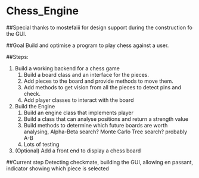 # Chess_Engine

##Special thanks to mostefaiii for design support during the construction fo the GUI. 

##Goal
Build and optimise a program to play chess against a user.

##Steps:
1. Build a working backend for a chess game
   1. Build a board class and an interface for the pieces.
   2. Add pieces to the board and provide methods to move them.
   3. Add methods to get vision from all the pieces to detect pins and check.
   4. Add player classes to interact with the board
2. Build the Engine
   1. Build an engine class that implements player
   2. Build a class that can analyse positions and return a strength value
   3. Build methods to determine which future boards are worth analysing, Alpha-Beta search? Monte Carlo Tree search? probably A-B
   4. Lots of testing
3. (Optional) Add a front end to display a chess board


##Current step
Detecting checkmate, building the GUI, allowing en passant, indicator showing which piece is selected
